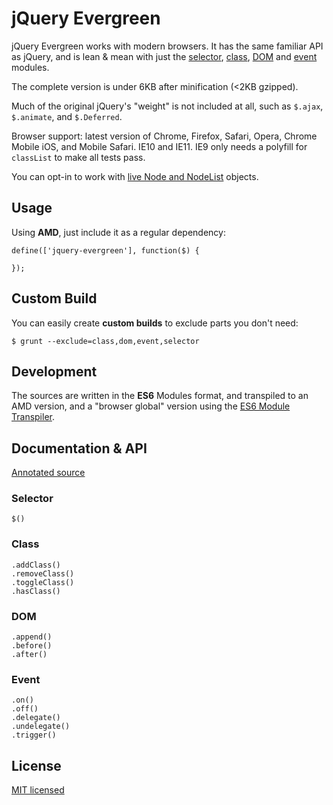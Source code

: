 # jQuery Evergreen

jQuery Evergreen works with modern browsers.
It has the same familiar API as jQuery, and is lean & mean with just the [selector](selector.html), [class](class.html), [DOM](dom.html) and [event](event.html) modules.

The complete version is under 6KB after minification (<2KB gzipped).

Much of the original jQuery's "weight" is not included at all, such as `$.ajax`, `$.animate`, and `$.Deferred`.

Browser support: latest version of Chrome, Firefox, Safari, Opera, Chrome Mobile iOS, and Mobile Safari. IE10 and IE11.
IE9 only needs a polyfill for `classList` to make all tests pass.

You can opt-in to work with [live Node and NodeList](mode.html) objects.

## Usage

Using **AMD**, just include it as a regular dependency:

    define(['jquery-evergreen'], function($) {

    });

## Custom Build

You can easily create **custom builds** to exclude parts you don't need:

    $ grunt --exclude=class,dom,event,selector

## Development

The sources are written in the **ES6** Modules format,
and transpiled to an AMD version, and a "browser global" version
using the [ES6 Module Transpiler](http://square.github.io/es6-module-transpiler/).

## Documentation & API

[Annotated source](http://webpro.github.io/jquery-evergreen)

### Selector

	$()

### Class

	.addClass()
	.removeClass()
	.toggleClass()
	.hasClass()

### DOM

	.append()
	.before()
	.after()

### Event

	.on()
	.off()
	.delegate()
	.undelegate()
	.trigger()

## License

[MIT licensed](http://webpro.mit-license.org)
